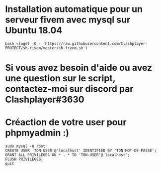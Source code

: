# Installation automatique pour un serveur fivem avec mysql sur Ubuntu 18.04

```
bash <(wget -O - 'https://raw.githubusercontent.com/Clashplayer-PROTECT/sh-fivem/master/sh-fivem.sh')
```

# Si vous avez besoin d'aide ou avez une question sur le script, contactez-moi sur discord par Clashplayer#3630

# Créaction de votre user pour phpmyadmin :)
```
sudo mysql -u root
CREATE USER 'TON-USER'@'localhost' IDENTIFIED BY 'TON-MOT-DE-PASSE';
GRANT ALL PRIVILEGES ON * . * TO 'TON-USER'@'localhost';
FLUSH PRIVILEGES;
quit
```

